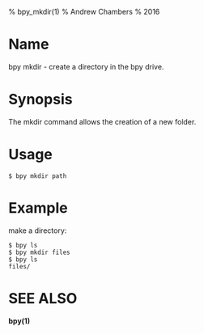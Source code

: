 % bpy_mkdir(1)
% Andrew Chambers
% 2016

# Name

bpy mkdir - create a directory in the bpy drive.

# Synopsis

The mkdir command allows the creation of a new folder.

# Usage

```$ bpy mkdir path```

# Example

make a directory:

```
$ bpy ls
$ bpy mkdir files
$ bpy ls
files/
```

# SEE ALSO

**bpy(1)**
